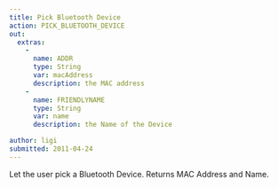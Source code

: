 ```yaml
---
title: Pick Bluetooth Device
action: PICK_BLUETOOTH_DEVICE
out: 
  extras:
    - 
      name: ADDR
      type: String
      var: macAddress
      description: the MAC address
    -
      name: FRIENDLYNAME
      type: String
      var: name
      description: the Name of the Device

author: ligi
submitted: 2011-04-24
---
```

Let the user pick a Bluetooth Device. Returns MAC Address and Name.
